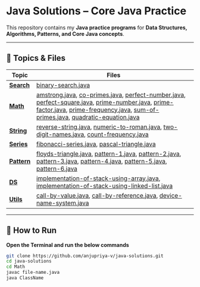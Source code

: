 # Java Solutions – Core Java Practice

This repository contains my **Java practice programs** for **Data Structures, Algorithms, Patterns, and Core Java concepts**. 

---

## 📂 Topics & Files

| Topic        | Files |
|--------------|-------|
| **[Search](Search/)** | [binary-search.java](Search/binary-search.java) |
| **[Math](Math/)** | [amstrong.java](Math/amstrong.java), [co-primes.java](Math/co-primes.java), [perfect-number.java](Math/perfect-number.java), [perfect-square.java](Math/perfect-square.java), [prime-number.java](Math/prime-number.java), [prime-factor.java](Math/prime-factor.java), [prime-frequency.java](Math/prime-frequency.java), [sum-of-primes.java](Math/sum-of-primes.java), [quadratic-equation.java](Math/quadratic-equation.java) |
| **[String](String/)** | [reverse-string.java](String/reverse-string.java), [numeric-to-roman.java](String/numeric-to-roman.java), [two-digit-names.java](String/two-digit-names.java), [count-frequency.java](String/count-frequency.java) |
| **[Series](Series/)** | [fibonacci-series.java](Series/fibonacci-series.java), [pascal-triangle.java](Series/pascal-triangle.java) |
| **[Pattern](Pattern/)** | [floyds-triangle.java](Pattern/floyds-triangle.java), [pattern-1.java](Pattern/pattern-1.java), [pattern-2.java](Pattern/pattern-2.java), [pattern-3.java](Pattern/pattern-3.java), [pattern-4.java](Pattern/pattern-4.java), [pattern-5.java](Pattern/pattern-5.java), [pattern-6.java](Pattern/pattern-6.java) |
| **[DS](Data%20Structures/)** | [implementation-of-stack-using-array.java](Data%20Structures/implementation-of-stack-using-array.java), [implementation-of-stack-using-linked-list.java](Data%20Structures/implementation-of-stack-using-linked-list.java) |
| **[Utils](Utils/)** | [call-by-value.java](Utils/call-by-value.java), [call-by-reference.java](Utils/call-by-reference.java), [device-name-system.java](Utils/device-name-system.java) |

---

## 🚀 How to Run

 **Open the Terminal and run the below commands**
   ```bash
   git clone https://github.com/anjupriya-v/java-solutions.git
   cd java-solutions
   cd Math
   javac file-name.java
   java ClassName
   ```

